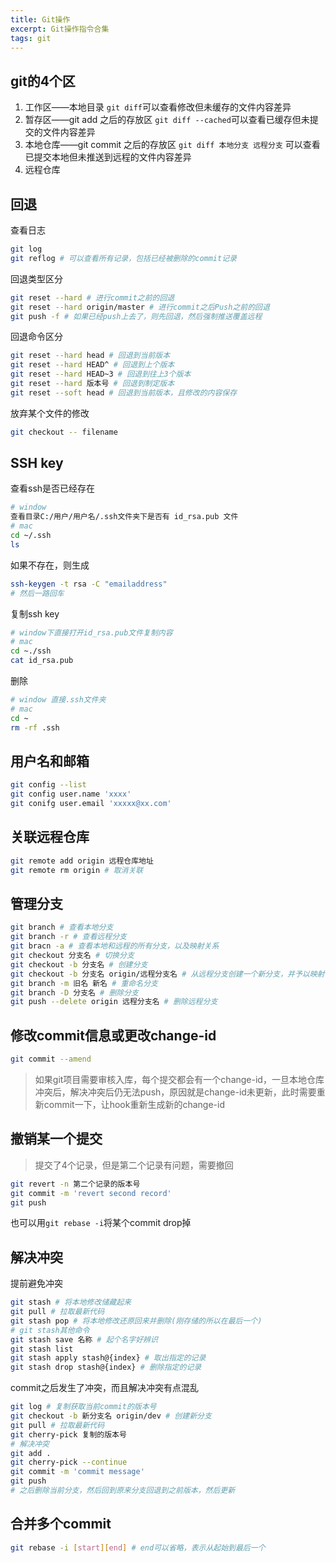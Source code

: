 ```yaml
---
title: Git操作
excerpt: Git操作指令合集
tags: git
---
```

## git的4个区
1. 工作区——本地目录
    `git diff`可以查看修改但未缓存的文件内容差异
2. 暂存区——git add 之后的存放区
    `git diff --cached`可以查看已缓存但未提交的文件内容差异
3. 本地仓库——git commit 之后的存放区
    `git diff 本地分支 远程分支` 可以查看已提交本地但未推送到远程的文件内容差异
4. 远程仓库

## 回退
查看日志
```bash
git log 
git reflog # 可以查看所有记录，包括已经被删除的commit记录
```
回退类型区分
```bash
git reset --hard # 进行commit之前的回退
git reset --hard origin/master # 进行commit之后Push之前的回退
git push -f # 如果已经push上去了，则先回退，然后强制推送覆盖远程
```
回退命令区分
```bash
git reset --hard head # 回退到当前版本
git reset --hard HEAD^ # 回退到上个版本
git reset --hard HEAD~3 # 回退到往上3个版本
git reset --hard 版本号 # 回退到制定版本
git reset --soft head # 回退到当前版本，且修改的内容保存
```
放弃某个文件的修改
```bash
git checkout -- filename
```

## SSH key
查看ssh是否已经存在
```bash
# window
查看目录C:/用户/用户名/.ssh文件夹下是否有 id_rsa.pub 文件
# mac
cd ~/.ssh
ls
```
如果不存在，则生成
```bash
ssh-keygen -t rsa -C "emailaddress"
# 然后一路回车
```
复制ssh key
```bash
# window下直接打开id_rsa.pub文件复制内容
# mac
cd ~./ssh
cat id_rsa.pub
```
删除
```bash
# window 直接.ssh文件夹
# mac 
cd ~ 
rm -rf .ssh
```
## 用户名和邮箱
```bash
git config --list
git config user.name 'xxxx'
git conifg user.email 'xxxxx@xx.com'
```
## 关联远程仓库
```bash
git remote add origin 远程仓库地址
git remote rm origin # 取消关联
```
## 管理分支
```bash
git branch # 查看本地分支
git branch -r # 查看远程分支
git bracn -a # 查看本地和远程的所有分支，以及映射关系
git checkout 分支名 # 切换分支
git checkout -b 分支名 # 创建分支
git checkout -b 分支名 origin/远程分支名 # 从远程分支创建一个新分支，并予以映射
git branch -m 旧名 新名 # 重命名分支
git branch -D 分支名 # 删除分支
git push --delete origin 远程分支名 # 删除远程分支
```

## 修改commit信息或更改change-id
```bash
git commit --amend
```
> 如果git项目需要审核入库，每个提交都会有一个change-id，一旦本地仓库冲突后，解决冲突后仍无法push，原因就是change-id未更新，此时需要重新commit一下，让hook重新生成新的change-id

## 撤销某一个提交
> 提交了4个记录，但是第二个记录有问题，需要撤回

```bash
git revert -n 第二个记录的版本号
git commit -m 'revert second record'
git push
```
也可以用`git rebase -i`将某个commit drop掉

## 解决冲突
提前避免冲突
```bash
git stash # 将本地修改储藏起来
git pull # 拉取最新代码
git stash pop # 将本地修改还原回来并删除(刚存储的所以在最后一个)
# git stash其他命令
git stash save 名称 # 起个名字好辨识
git stash list 
git stash apply stash@{index} # 取出指定的记录
git stash drop stash@{index} # 删除指定的记录
```
commit之后发生了冲突，而且解决冲突有点混乱
```bash
git log # 复制获取当前commit的版本号
git checkout -b 新分支名 origin/dev # 创建新分支
git pull # 拉取最新代码
git cherry-pick 复制的版本号
# 解决冲突
git add .
git cherry-pick --continue
git commit -m 'commit message'
git push 
# 之后删除当前分支，然后回到原来分支回退到之前版本，然后更新
```

## 合并多个commit
```bash
git rebase -i [start][end] # end可以省略，表示从起始到最后一个
```